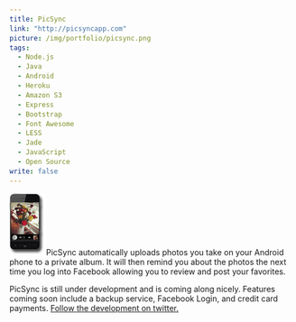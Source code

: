 ```yaml
---
title: PicSync
link: "http://picsyncapp.com"
picture: /img/portfolio/picsync.png
tags: 
  - Node.js
  - Java
  - Android
  - Heroku
  - Amazon S3
  - Express
  - Bootstrap
  - Font Awesome
  - LESS
  - Jade
  - JavaScript
  - Open Source
write: false
---
```


<img class="right" src="/img/portfolio/picsync-phone-shadow.png" alt="" />PicSync automatically uploads photos you take on your Android phone to a private album. It will then remind you about the photos the next time you log into Facebook allowing you to review and post your favorites.

PicSync is still under development and is coming along nicely. Features coming soon include a backup service, Facebook Login, and credit card payments. <a href="http://twitter.com/picsyncapp">Follow the development on twitter.</a>